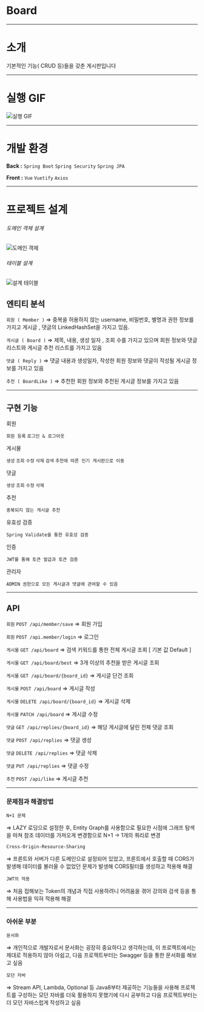 # Board

---
# 소개
기본적인 기능( CRUD 등)들을 갖춘 게시판입니다

---
# 실행 GIF
![실행 GIF](https://user-images.githubusercontent.com/66605925/110931193-5410e780-836d-11eb-917e-4f9d1c7a3477.gif)

---
# 개발 환경
**Back :** `Spring Boot` `Spring Security` `Spring JPA`

**Front :** `Vue` `Vuetify` `Axios`

---
# 프로젝트 설계 
###### 도메인 객체 설계
![도메인 객체](https://user-images.githubusercontent.com/66605925/110930771-dd73ea00-836c-11eb-812c-30a5af895a8a.PNG)

###### 테이블 설계
![설계 테이블](https://user-images.githubusercontent.com/66605925/110930792-e369cb00-836c-11eb-9cea-1733dcc1e4f0.PNG)

## 엔티티 분석

`회원 ( Member )`
⇒ 중복을 허용하지 않는 username, 비밀번호, 별명과 권한 정보를 가지고 
    게시글 , 댓글의 LinkedHashSet을 가지고 있음.

`게시글 ( Board )`
⇒ 제목, 내용, 생성 일자 , 조회 수를 가지고 있으며 회원 정보와 댓글 리스트와 
    게시글 추천 리스트를 가지고 있음

`댓글 ( Reply )`
⇒ 댓글 내용과 생성일자, 작성한 회원 정보와 댓글이 작성될 게시글 정보를 가지고 있음

`추천 ( BoardLike )`
⇒ 추천한 회원 정보와 추천된 게시글 정보를 가지고 있음

---

## 구현 기능

회원 

`회원 등록` `로그인 & 로그아웃` 

게시물

`생성` `조회` `수정` `삭제` `검색` `추천에 따른 인기 게시판으로 이동`

댓글 

`생성` `조회` `수정` `삭제` 

추천 

`중복되지 않는 게시글 추천`

유효성 검증 

`Spring Validate을 통한 유효성 검증`

인증 

`JWT를 통해 토큰 발급과 토큰 검증`

관리자

`ADMIN 권한으로 모든 게시글과 댓글에 관여할 수 있음`

---

## API

`회원` `POST /api/member/save` ⇒ 회원 가입

`회원` `POST /api.member/login` ⇒ 로그인

`게시물` `GET /api/board` ⇒ 검색 키워드를 통한 전체 게시글 조회 [ 기본 값 Default ]

`게시물` `GET /api/board/best` ⇒ 3개 이상의 추천을 받은 게시글 조회

`게시물` `GET /api/board/{board_id}` ⇒ 게시글 단건 조회

`게시물` `POST /api/board` ⇒ 게시글 작성

`게시물` `DELETE /api/board/{board_id}` ⇒ 게시글 삭제

`게시물` `PATCH /api/board` ⇒ 게시글 수정

`댓글` `GET /api/replies/{board_id}` ⇒ 해당 게시글에 달린 전체 댓글 조회

`댓글` `POST /api/replies` ⇒ 댓글 생성

`댓글` `DELETE /api/replies` ⇒ 댓글 삭제

`댓글` `PUT /api/replies` ⇒ 댓글 수정

`추천` `POST /api/like` ⇒ 게시글 추천

---
### 문제점과 해결방법

`N+1 문제`

⇒ LAZY 로딩으로 설정한 후, Entity Graph를 사용함으로 필요한 시점에  그래프 탐색을 마쳐 참조 데이터를 가져오게 변경함으로 N+1 → 1개의 쿼리로 변경

`Cross-Origin-Resource-Sharing`

⇒ 프론트와 서버가 다른 도메인으로 설정되어 있었고, 프론트에서 호출할 때 CORS가 발생해 데이터를 불러올 수 없었던 문제가 발생해 CORS필터를 생성하고 적용해 해결

`JWT의 적용`

⇒ 처음 접해보는 Token의 개념과 직접 사용하려니 어려움을 겪어 강의와 검색 등을 통해 사용법을 익혀 적용해 해결

---

### 아쉬운 부분

`문서화`

⇒ 개인적으로 개발자로서 문서화는 굉장히 중요하다고 생각하는데, 이 프로젝트에서는 제대로 적용하지 않아 아쉽고, 다음 프로젝트부터는 Swagger 등을 통한 문서화를 해보고 싶음

`모던 자바`

⇒ Stream API, Lambda, Optional 등 Java8부터 제공하는 기능들을 사용해 프로젝트를 구성하는 모던 자바를 더욱 활용하지 못했기에 다시 공부하고 다음 프로젝트부터는 더 모던 자바스럽게 작성하고 싶음


